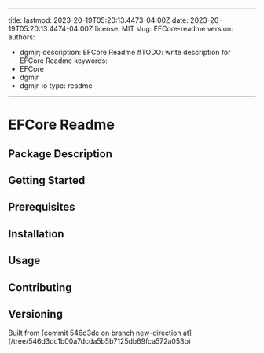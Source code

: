 ---

title:
lastmod: 2023-20-19T05:20:13.4473-04:00Z
date: 2023-20-19T05:20:13.4474-04:00Z
license: MIT
slug: EFCore-readme
version:
authors:
- dgmjr;
description: EFCore Readme #TODO: write description for EFCore Readme
keywords:
- EFCore
- dgmjr
- dgmjr-io
type: readme
------------

# EFCore Readme

<!-- TODO: Write the contents of the EFCore Readme file -->

## Package Description

## Getting Started

## Prerequisites

## Installation

## Usage

## Contributing

## Versioning

Built from [commit 546d3dc on branch new-direction at]
(/tree/546d3dc1b00a7dcda5b5b7125db69fca572a053b)
